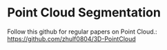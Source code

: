 # Point Cloud Segmentation

Follow this github for regular papers on Point Cloud.: https://github.com/zhulf0804/3D-PointCloud


